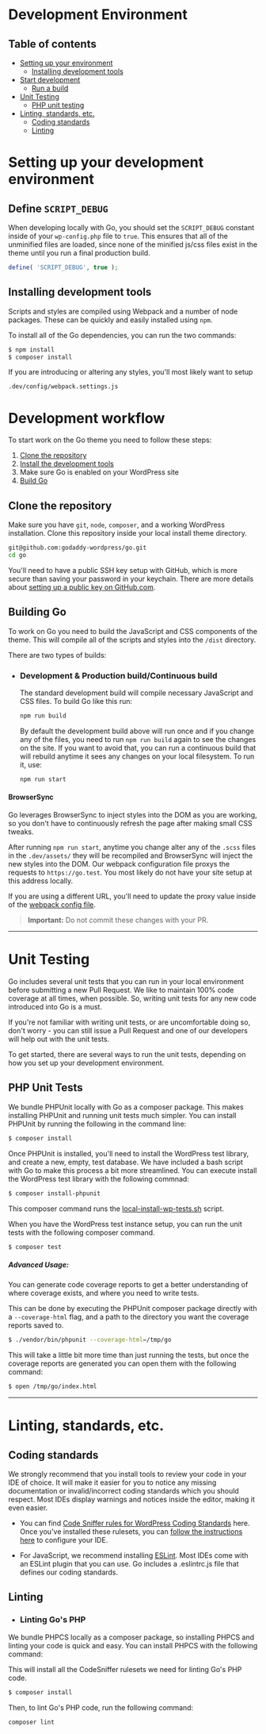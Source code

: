# Development Environment

## Table of contents

* [Setting up your environment](#setting-up-your-environment)
	* [Installing development tools](#installing-development-tools)
* [Start development](#development-workflow)
	 * [Run a build](#building-go)
* [Unit Testing](#unit-testing)
	 * [PHP unit testing](#php-unit-tests)
* [Linting, standards, etc.](#linting-standards-etc)
	* [Coding standards](#coding-standards)
	* [Linting](#linting)

# Setting up your development environment

## Define `SCRIPT_DEBUG`

When developing locally with Go, you should set the `SCRIPT_DEBUG` constant inside of your `wp-config.php` file to `true`. This ensures that all of the unminified files are loaded, since none of the minified js/css files exist in the theme until you run a final production build.

```php
define( 'SCRIPT_DEBUG', true );
```

## Installing development tools

Scripts and styles are compiled using Webpack and a number of node packages. These can be quickly and easily installed using `npm`.

To install all of the Go dependencies, you can run the two commands:

```sh
$ npm install
$ composer install
```

If you are introducing or altering any styles, you'll most likely want to setup

`.dev/config/webpack.settings.js`

# Development workflow

To start work on the Go theme you need to follow these steps:

1. [Clone the repository](#clone-the-repository)
2. [Install the development tools](#installing-development-tools)
3. Make sure Go is enabled on your WordPress site
4. [Build Go](#building-go)

## Clone the repository

Make sure you have `git`, `node`, `composer`, and a working WordPress installation.
Clone this repository inside your local install theme directory.

```sh
git@github.com:godaddy-wordpress/go.git
cd go
```

 You'll need to have a public SSH key setup with GitHub, which is more secure than saving your password in your keychain.
 There are more details about [setting up a public key on GitHub.com](https://help.github.com/en/articles/adding-a-new-ssh-key-to-your-github-account).

## Building Go

To work on Go you need to build the JavaScript and CSS components of the theme. This will compile all of the scripts and styles into the `/dist` directory.

There are two types of builds:

* ### Development & Production build/Continuous build
	The standard development build will compile necessary JavaScript and CSS files. To build Go like this run:

	```sh
	npm run build
	```

	By default the development build above will run once and if you change any of the files, you need to run `npm run build` again to see the changes on the site. If you want to avoid that, you can run a continuous build that will rebuild anytime it sees any changes on your local filesystem. To run it, use:

	```sh
	npm run start
	```

#### BrowserSync

Go leverages BrowserSync to inject styles into the DOM as you are working, so you don't have to continuously refresh the page after making small CSS tweaks.

After running `npm run start`, anytime you change alter any of the `.scss` files in the `.dev/assets/` they will be recompiled and BrowserSync will inject the new styles into the DOM. Our webpack configuration file proxys the requests to `https://go.test`. You most likely do not have your site setup at this address locally.

If you are using a different URL, you'll need to update the proxy value inside of the [webpack config file](https://github.com/godaddy-wordpress/go/blob/master/.dev/config/webpack.settings.js#L78).

> **Important:** Do not commit these changes with your PR.

---

# Unit Testing

Go includes several unit tests that you can run in your local environment before submitting a new Pull Request. We like to maintain 100% code coverage at all times, when possible. So, writing unit tests for any new code introduced into Go is a must.

If you're not familiar with writing unit tests, or are uncomfortable doing so, don't worry - you can still issue a Pull Request and one of our developers will help out with the unit tests.

To get started, there are several ways to run the unit tests, depending on how you set up your development environment.

## PHP Unit Tests

We bundle PHPUnit locally with Go as a composer package. This makes installing PHPUnit and running unit tests much simpler. You can install PHPUnit by running the following in the command line:

```sh
$ composer install
```

Once PHPUnit is installed, you'll need to install the WordPress test library, and create a new, empty, test database. We have included a bash script with Go to make this process a bit more streamlined. You can execute install the WordPress test library with the following commnad:

```sh
$ composer install-phpunit
```

This composer command runs the [local-install-wp-tests.sh](https://github.com/godaddy-wordpress/go/blob/master/.dev/deploy-scripts/install-wp-tests.sh) script.

When you have the WordPress test instance setup, you can run the unit tests with the following composer command.

```sh
$ composer test
```

##### Advanced Usage:

You can generate code coverage reports to get a better understanding of where coverage exists, and where you need to write tests.

This can be done by executing the PHPUnit composer package directly with a `--coverage-html` flag, and a path to the directory you want the coverage reports saved to.

```sh
$ ./vendor/bin/phpunit --coverage-html=/tmp/go
```

This will take a little bit more time than just running the tests, but once the coverage reports are generated you can open them with the following command:

```sh
$ open /tmp/go/index.html
```

---

# Linting, standards, etc.

## Coding standards

We strongly recommend that you install tools to review your code in your IDE of choice. It will make it easier for you to notice any missing documentation or invalid/incorrect coding standards which you should respect. Most IDEs display warnings and notices inside the editor, making it even easier.

- You can find [Code Sniffer rules for WordPress Coding Standards](https://github.com/WordPress-Coding-Standards/WordPress-Coding-Standards#installation) here. Once you've installed these rulesets, you can [follow the instructions here](https://github.com/WordPress-Coding-Standards/WordPress-Coding-Standards#how-to-use) to configure your IDE.

- For JavaScript, we recommend installing [ESLint](https://eslint.org/). Most IDEs come with an ESLint plugin that you can use. Go includes a .eslintrc.js file that defines our coding standards.

## Linting

* ### Linting Go's PHP

We bundle PHPCS locally as a composer package, so installing PHPCS and linting your code is quick and easy. You can install PHPCS with the following command:

This will install all the CodeSniffer rulesets we need for linting Go's PHP code.

```sh
$ composer install
```

Then, to lint Go's PHP code, run the following command:

```sh
composer lint
```
